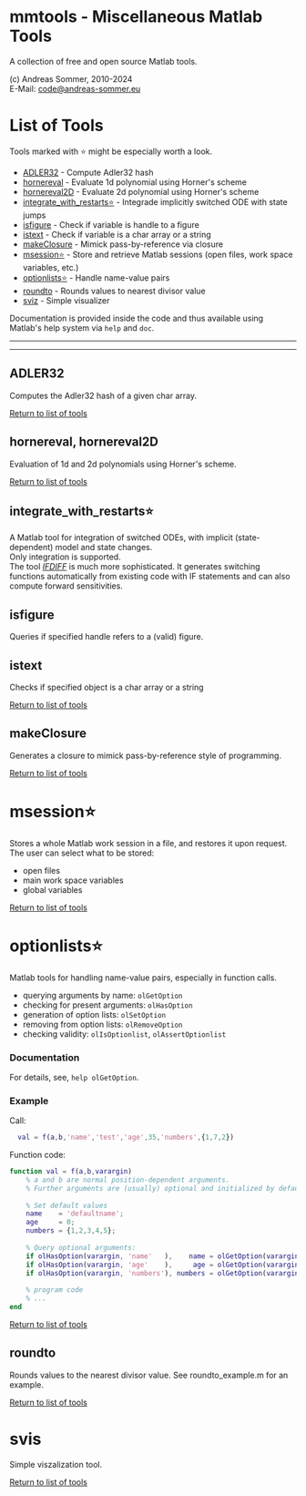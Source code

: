 # mmtools - Miscellaneous Matlab Tools

A collection of free and open source Matlab tools.

(c) Andreas Sommer, 2010-2024  
E-Mail: code@andreas-sommer.eu


# List of Tools

Tools marked with ⭐ might be especially worth a look.  

* [ADLER32](#ADLER32) - Compute Adler32 hash
* [hornereval](#hornereval) - Evaluate 1d polynomial using Horner's scheme
* [hornereval2D](#hornereval2D) - Evaluate 2d polynomial using Horner's scheme
* [integrate_with_restarts⭐](#integrate_with_restarts⭐) - Integrade implicitly switched ODE with state jumps
* [isfigure](#isfigure) - Check if variable is handle to a figure
* [istext](#istext) - Check if variable is a char array or a string
* [makeClosure](/makeClosure) - Mimick pass-by-reference via closure
* [msession⭐](#msession⭐) - Store and retrieve Matlab sessions (open files, work space variables, etc.)
* [optionlists⭐](#optionlists⭐) - Handle name-value pairs
* [roundto](#roundto) - Rounds values to nearest divisor value
* [sviz](#sviz) - Simple visualizer

Documentation is provided inside the code and thus available using Matlab's help system via `help` and `doc`.  



---
---


## ADLER32

Computes the Adler32 hash of a given char array.

[Return to list of tools](#list-of-tools)




## hornereval, hornereval2D

Evaluation of 1d and 2d polynomials using Horner's scheme.

[Return to list of tools](#list-of-tools)




## integrate_with_restarts⭐

A Matlab tool for integration of switched ODEs, with implicit (state-dependent) model and state changes.  
Only integration is supported.  
The tool [*IFDIFF*](https://andreassommer.github.io/ifdiff/) is much more sophisticated. 
It generates switching functions automatically from existing code with IF statements and can also compute forward sensitivities.




## isfigure

Queries if specified handle refers to a (valid) figure.



## istext

Checks if specified object is a char array or a string

[Return to list of tools](#list-of-tools)




## makeClosure

Generates a closure to mimick pass-by-reference style of programming.

[Return to list of tools](#list-of-tools)




# msession⭐

Stores a whole Matlab work session in a file, and restores it upon request.
The user can select what to be stored:
  - open files
  - main work space variables
  - global variables

[Return to list of tools](#list-of-tools)




# optionlists⭐

Matlab tools for handling name-value pairs, especially in function calls.
  - querying arguments by name:     `olGetOption`
  - checking for present arguments: `olHasOption`
  - generation of option lists:     `olSetOption`
  - removing from option lists:     `olRemoveOption`
  - checking validity:              `olIsOptionlist`, `olAssertOptionlist` 

### Documentation

For details, see, `help olGetOption`.

### Example

Call: 
```matlab 
  val = f(a,b,'name','test','age',35,'numbers',{1,7,2})
```

Function code:
```matlab
function val = f(a,b,varargin)
    % a and b are normal position-dependent arguments.
    % Further arguments are (usually) optional and initialized by default values.
  
    % Set default values
    name    = 'defaultname';
    age     = 0;
    numbers = {1,2,3,4,5};
    
    % Query optional arguments:
    if olHasOption(varargin, 'name'   ),    name = olGetOption(varargin, 'name'   );  end
    if olHasOption(varargin, 'age'    ),     age = olGetOption(varargin, 'age'    );  end
    if olHasOption(varargin, 'numbers'), numbers = olGetOption(varargin, 'numbers');  end
    
    % program code 
    % ...
end    
``` 

[Return to list of tools](#list-of-tools)




## roundto

Rounds values to the nearest divisor value.
See roundto_example.m for an example.

[Return to list of tools](#list-of-tools)




# svis

Simple viszalization tool.

[Return to list of tools](#list-of-tools)



